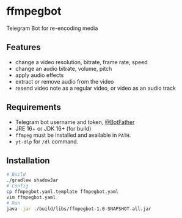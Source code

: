 # ffmpegbot

Telegram Bot for re-encoding media

## Features

 - change a video resolution, bitrate, frame rate, speed
 - change an audio bitrate, volume, pitch
 - apply audio effects
 - extract or remove audio from the video
 - resend video note as a regular video, or video as an audio track

## Requirements

 - Telegram bot username and token, [@BotFather](https://t.me/BotFather)
 - JRE 16+ or JDK 16+ (for build)
 - `ffmpeg` must be installed and available in `PATH`.
 - `yt-dlp` for `/dl` command.

## Installation

```bash
# Build
./gradlew shadowJar
# Config
cp ffmpegbot.yaml.template ffmpegbot.yaml
vim ffmpegbot.yaml
# Run
java -jar ./build/libs/ffmpegbot-1.0-SNAPSHOT-all.jar
```
